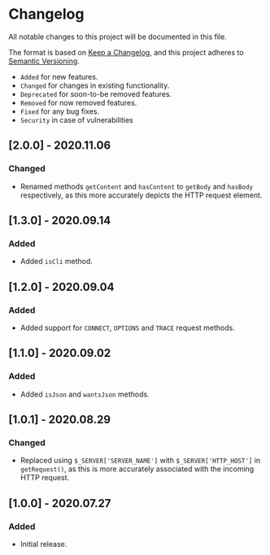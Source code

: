 # Changelog

All notable changes to this project will be documented in this file.

The format is based on [Keep a Changelog](https://keepachangelog.com/en/1.0.0/),
and this project adheres to [Semantic Versioning](https://semver.org/spec/v2.0.0.html).

- `Added` for new features.
- `Changed` for changes in existing functionality.
- `Deprecated` for soon-to-be removed features.
- `Removed` for now removed features.
- `Fixed` for any bug fixes.
- `Security` in case of vulnerabilities

## [2.0.0] - 2020.11.06

### Changed

- Renamed methods `getContent` and `hasContent` to `getBody` and `hasBody` respectively, as this more accurately depicts the HTTP request element.

## [1.3.0] - 2020.09.14

### Added

- Added `isCli` method.

## [1.2.0] - 2020.09.04

### Added

- Added support for `CONNECT`, `OPTIONS` and `TRACE` request methods.

## [1.1.0] - 2020.09.02

### Added

- Added `isJson` and `wantsJson` methods.

## [1.0.1] - 2020.08.29

### Changed

- Replaced using `$_SERVER['SERVER_NAME']` with `$_SERVER['HTTP_HOST']` in `getRequest()`, as this is more accurately associated with the incoming HTTP request.

## [1.0.0] - 2020.07.27

### Added

- Initial release.